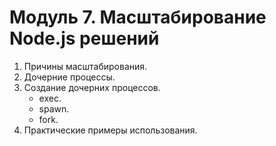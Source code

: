 # Модуль 7. Масштабирование Node.js решений

1. Причины масштабирования.
2. Дочерние процессы.
3. Создание дочерних процессов.
    * exec.
    * spawn.
    * fork.
4. Практические примеры использования.
